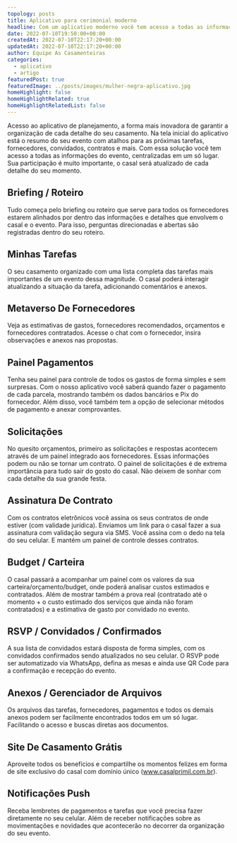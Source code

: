```yaml
---
topology: posts
title: Aplicativo para cerimonial moderno
headline: Com um aplicativo moderno você tem acesso a todas as informações do evento, centralizadas em um só lugar.
date: 2022-07-10T19:50:00+00:00
createdAt: 2022-07-10T22:17:20+00:00
updatedAt: 2022-07-10T22:17:20+00:00
author: Equipe As Casamenteiras
categories:
  - aplicativo
  - artigo
featuredPost: true
featuredImage: ../posts/images/mulher-negra-aplicativo.jpg
homeHighlight: false
homeHighlightRelated: true
homeHighlightRelatedList: false
---
```


Acesso ao aplicativo de planejamento, a forma mais inovadora de garantir a organização de cada detalhe do seu casamento. Na tela inicial do aplicativo está o resumo do seu evento com atalhos para as próximas tarefas, fornecedores, convidados, contratos e mais.
Com essa solução você tem acesso a todas as informações do evento, centralizadas em um só lugar. Sua participação é muito importante, o casal será atualizado de cada detalhe do seu momento.

## Briefing / Roteiro

Tudo começa pelo briefing ou roteiro que serve para todos os fornecedores estarem alinhados por dentro das informações e detalhes que envolvem o casal e o evento. Para isso, perguntas direcionadas e abertas são registradas dentro do seu roteiro.

## Minhas Tarefas

O seu casamento organizado com uma lista completa das tarefas mais importantes de um evento dessa magnitude. O casal poderá interagir atualizando a situação da tarefa, adicionando comentários e anexos.

## Metaverso De Fornecedores

Veja as estimativas de gastos, fornecedores recomendados, orçamentos e fornecedores contratados. Acesse o chat com o fornecedor, insira observações e anexos nas propostas.

## Painel Pagamentos

Tenha seu painel para controle de todos os gastos de forma simples e sem surpresas. Com o nosso aplicativo você saberá quando fazer o pagamento de cada parcela, mostrando também os dados bancários e Pix do fornecedor. Além disso, você também tem a opção de selecionar métodos de pagamento e anexar comprovantes.

## Solicitações

No quesito orçamentos, primeiro as solicitações e respostas acontecem através de um painel integrado aos fornecedores. Essas informações podem ou não se tornar um contrato.
O painel de solicitações é de extrema importância para tudo sair do gosto do casal. Não deixem de sonhar com cada detalhe da sua grande festa.

## Assinatura De Contrato

Com os contratos eletrônicos você assina os seus contratos de onde estiver (com validade jurídica). Enviamos um link para o casal fazer a sua assinatura com validação segura via SMS. Você assina com o dedo na tela do seu celular. E mantém um painel de controle desses contratos.

## Budget / Carteira

O casal passará a acompanhar um painel com os valores da sua carteira/orçamento/budget, onde poderá analisar custos estimados e contratados. Além de mostrar também a prova real (contratado até o momento + o custo estimado dos serviços que ainda não foram contratados) e a estimativa de gasto por convidado no evento.

## RSVP / Convidados / Confirmados

A sua lista de convidados estará disposta de forma simples, com os convidados confirmados sendo atualizados no seu celular. O RSVP pode ser automatizado via WhatsApp, defina as mesas e ainda use QR Code para a confirmação e recepção do evento.

## Anexos / Gerenciador de Arquivos

Os arquivos das tarefas, fornecedores, pagamentos e todos os demais anexos podem ser facilmente encontrados todos em um só lugar. Facilitando o acesso e buscas diretas aos documentos.

## Site De Casamento Grátis

Aproveite todos os benefícios e compartilhe os momentos felizes em forma de site exclusivo do casal com domínio único (www.casalprimil.com.br).

## Notificações Push

Receba lembretes de pagamentos e tarefas que você precisa fazer diretamente no seu celular. Além de receber notificações sobre as movimentações e novidades que acontecerão no decorrer da organização do seu evento.

